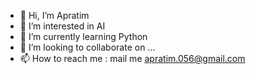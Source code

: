- 👋 Hi, I’m Apratim
- 👀 I’m interested in AI
- 🌱 I’m currently learning Python
- 💞️ I’m looking to collaborate on ...
- 📫 How to reach me : mail me apratim.056@gmail.com

<!---
apratimkc/apratimkc is a ✨ special ✨ repository because its `README.md` (this file) appears on your GitHub profile.
You can click the Preview link to take a look at your changes.
--->
